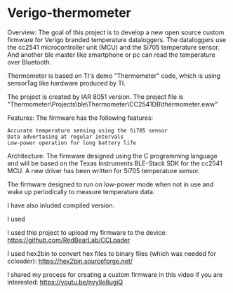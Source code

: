 # Verigo-thermometer

Overview:
The goal of this project is to develop a new open source custom firmware for Verigo branded temperature dataloggers. The dataloggers use the cc2541 microcontroller unit (MCU) and the Si705 temperature sensor. And another ble master like smartphone or pc can read the temperature over Bluetooth. 

Thermometer is based on TI's demo "Thermometer" code, which is using sensorTag like hardware produced by TI.

The project is created by IAR 8051 version. The project file is "Thermometer\Projects\ble\Thermometer\CC2541DB\thermometer.eww"

Features:
The firmware has the following features:

    Accurate temperature sensing using the Si705 sensor
    Data advertasing at regular intervals
    Low-power operation for long battery life
 

Architecture:
The firmware designed using the C programming language and will be based on the Texas Instruments BLE-Stack SDK for the cc2541 MCU. A new driver has been written for Si705 temperature sensor.

The firmware designed to run on low-power mode when not in use and wake up periodically to measure temperature data. 

I have also inluded compiled version.

I used 

I used this project to upload my firmware to the device:
https://github.com/RedBearLab/CCLoader

I used hex2bin to convert hex files to binary files (which was needed for ccloader):
https://hex2bin.sourceforge.net/

I shared my process for creating a custom firmware in this video if you are interested:
https://youtu.be/nyylIe8ugiQ
